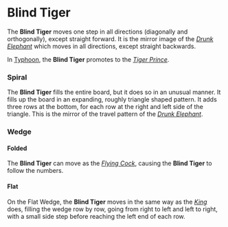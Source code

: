 # Blind Tiger

The **Blind Tiger** moves one step in all directions (diagonally and
orthogonally), except straight forward. It is the mirror image of
the [*Drunk Elephant*](drunk_elephant.html) which moves in all
directions, except straight backwards.

In [Typhoon](#chess-v:rules/typhoon-revised), the
**Blind Tiger** promotes to the [*Tiger Prince*](king.html?piece=tiger_prince).

### Spiral

The **Blind Tiger** fills the entire board, but it does so in an
unusual manner. It fills up the board in an expanding, roughly triangle
shaped pattern.
It adds three rows at the bottom, for each row at the right and left
side of the triangle. This is the mirror of the travel pattern
of the [*Drunk Elephant*](drunk_elephant.html).

### Wedge

#### Folded

The **Blind Tiger** can move as the [*Flying Cock*](flying_cock.html),
causing the **Blind Tiger** to follow the numbers.

#### Flat

On the Flat Wedge, the **Blind Tiger** moves in the same way as
the [*King*](king.html) does, filling the wedge row by row, going from
right to left and left to right, with a small side step before
reaching the left end of each row.
